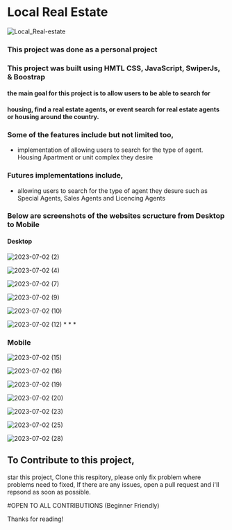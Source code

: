 # Local Real Estate
![Local_Real-estate](https://github.com/DanielsWebDevelopment/Local-Real-Estate/assets/129445203/4df1ac02-651e-4bc3-b51a-f29e8e21424f)
### This project was done as a personal project 

### This project was built using HMTL CSS, JavaScript, SwiperJs, & Boostrap 
#### the main goal for this project is to allow users to be able to search for 
#### housing, find a real estate agents, or event search for real estate agents or housing around the country.

### Some of the features include but not limited too, 
* implementation of allowing users to search for the type of agent. Housing Apartment or unit complex they desire

### Futures implementations include, 
* allowing users to search for the type of agent they desure such as Special Agents, Sales Agents and Licencing Agents

### Below are screenshots of the websites scructure from Desktop to Mobile 

#### Desktop
![2023-07-02 (2)](https://github.com/DanielsWebDevelopment/NodeJs-Web-Scraper/assets/129445203/306d56e8-18ad-42a1-bb88-a9ffdc5d4eff)

 ![2023-07-02 (4)](https://github.com/DanielsWebDevelopment/NodeJs-Web-Scraper/assets/129445203/4e783b07-cca2-495c-8600-b64b83477154)

![2023-07-02 (7)](https://github.com/DanielsWebDevelopment/Local-Real-Estate/assets/129445203/cc50ed65-3b91-401b-b035-481297daf8a0)

![2023-07-02 (9)](https://github.com/DanielsWebDevelopment/Local-Real-Estate/assets/129445203/566fc9ac-30e1-4565-b45e-3e6531e493a6)

![2023-07-02 (10)](https://github.com/DanielsWebDevelopment/NodeJs-Web-Scraper/assets/129445203/16c47f96-7033-47fa-a065-22535f6fae5e)

![2023-07-02 (12)](https://github.com/DanielsWebDevelopment/NodeJs-Web-Scraper/assets/129445203/a2eb0ea2-8fcc-466f-96c9-f90355f53ecd)
*
*
*

### Mobile 
![2023-07-02 (15)](https://github.com/DanielsWebDevelopment/NodeJs-Web-Scraper/assets/129445203/985c4254-b919-4f60-80ff-fbd29b398b86)

![2023-07-02 (16)](https://github.com/DanielsWebDevelopment/NodeJs-Web-Scraper/assets/129445203/900390e2-6069-4998-ab10-9d82f54237fe)

![2023-07-02 (19)](https://github.com/DanielsWebDevelopment/NodeJs-Web-Scraper/assets/129445203/350d5a1f-d0b4-4db7-897f-22a1e8a34711)

![2023-07-02 (20)](https://github.com/DanielsWebDevelopment/NodeJs-Web-Scraper/assets/129445203/740b6220-4288-40b8-9a31-f61c57a3bbbc)

![2023-07-02 (23)](https://github.com/DanielsWebDevelopment/NodeJs-Web-Scraper/assets/129445203/ec39788f-8775-4e12-ba1b-a948ecd6aa59)

![2023-07-02 (25)](https://github.com/DanielsWebDevelopment/NodeJs-Web-Scraper/assets/129445203/e09a5817-4901-41e1-a946-81c774e15ae2)

![2023-07-02 (28)](https://github.com/DanielsWebDevelopment/NodeJs-Web-Scraper/assets/129445203/b2a21031-f9b6-4f3e-bc73-b1324f2da100)

## To Contribute to this project, 

  star this project, 
  Clone this respitory, please only fix problem where problems need to fixed, 
  If there are any issues, open a pull request and i'll repsond as soon as possible.

  #OPEN TO ALL CONTRIBUTIONS (Beginner Friendly)

  Thanks for reading! 

  

